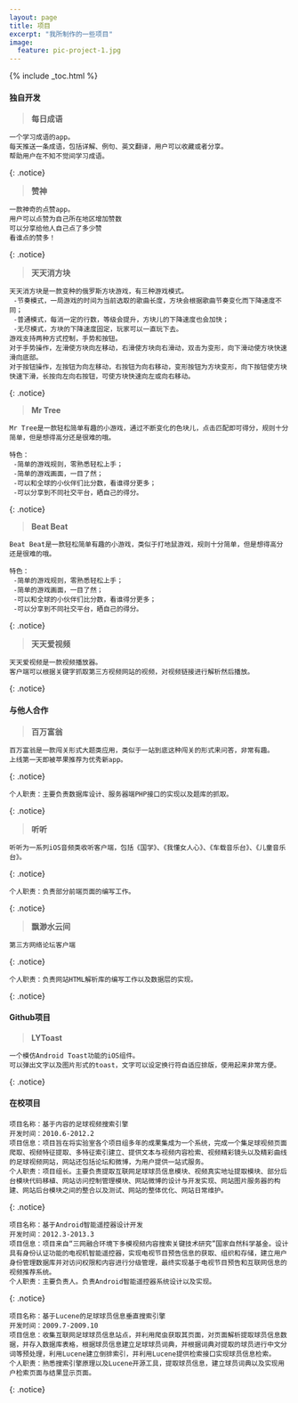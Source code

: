 ```yaml
---
layout: page
title: 项目
excerpt: "我所制作的一些项目"
image:
  feature: pic-project-1.jpg
---
```


{% include _toc.html %}

#### 独自开发

>**每日成语**

	一个学习成语的app。
	每天推送一条成语，包括详解、例句、英文翻译，用户可以收藏或者分享。
	帮助用户在不知不觉间学习成语。
{: .notice}

>**赞神**

	一款神奇的点赞app。
	用户可以点赞为自己所在地区增加赞数
	可以分享给他人自己点了多少赞
	看谁点的赞多！
{: .notice}

>**天天消方块**

	天天消方块是一款变种的俄罗斯方块游戏，有三种游戏模式。
	 -节奏模式，一局游戏的时间为当前选取的歌曲长度，方块会根据歌曲节奏变化而下降速度不同；
	 -普通模式，每消一定的行数，等级会提升，方块儿的下降速度也会加快；
	 -无尽模式，方块的下降速度固定，玩家可以一直玩下去。
	游戏支持两种方式控制，手势和按钮。
	对于手势操作，左滑使方块向左移动，右滑使方块向右滑动，双击为变形，向下滑动使方块快速滑向底部。
	对于按钮操作，左按钮为向左移动，右按钮为向右移动，变形按钮为方块变形，向下按钮使方块快速下滑，长按向左向右按钮，可使方块快速向左或向右移动。
{: .notice}

>**Mr Tree**

	Mr Tree是一款轻松简单有趣的小游戏，通过不断变化的色块儿，点击匹配即可得分，规则十分简单，但是想得高分还是很难的哦。
	
	特色：
	 -简单的游戏规则，零熟悉轻松上手；
	 -简单的游戏画面，一目了然；
	 -可以和全球的小伙伴们比分数，看谁得分更多；
	 -可以分享到不同社交平台，晒自己的得分。
{: .notice}

>**Beat Beat**

	Beat Beat是一款轻松简单有趣的小游戏，类似于打地鼠游戏，规则十分简单，但是想得高分还是很难的哦。
	
	特色：
	 -简单的游戏规则，零熟悉轻松上手；
	 -简单的游戏画面，一目了然；
	 -可以和全球的小伙伴们比分数，看谁得分更多；
	 -可以分享到不同社交平台，晒自己的得分。
{: .notice}

>**天天爱视频**

	天天爱视频是一款视频播放器。
	客户端可以根据关键字抓取第三方视频网站的视频，对视频链接进行解析然后播放。
{: .notice}

#### 与他人合作

>**百万富翁**

	百万富翁是一款闯关形式大题类应用，类似于一站到底这种闯关的形式来问答，非常有趣。
	上线第一天即被苹果推荐为优秀新app。
{: .notice}

	个人职责：主要负责数据库设计、服务器端PHP接口的实现以及题库的抓取。
{: .notice}
>**听听**

	听听为一系列iOS音频类收听客户端，包括《国学》、《我懂女人心》、《车载音乐台》、《儿童音乐台》。
{: .notice}

	个人职责：负责部分前端页面的编写工作。
{: .notice}

>**飘渺水云间**

	第三方网络论坛客户端
{: .notice}

	个人职责：负责网站HTML解析库的编写工作以及数据层的实现。
{: .notice}

#### Github项目

>**LYToast**

	一个模仿Android Toast功能的iOS组件。
	可以弹出文字以及图片形式的toast，文字可以设定换行符自适应排版，使用起来非常方便。
{: .notice}

#### 在校项目

	项目名称：基于内容的足球视频搜索引擎			
	开发时间：2010.6-2012.2
	项目信息：项目旨在将实验室各个项目组多年的成果集成为一个系统，完成一个集足球视频页面爬取、视频特征提取、多特征索引建立、提供文本与视频内容检索、视频精彩镜头以及精彩曲线的足球视频网站，网站还包括论坛和微博，为用户提供一站式服务。
	个人职责：项目组长。主要负责提取互联网足球球员信息模块、视频真实地址提取模块、部分后台模块代码移植、网站访问控制管理模块、网站微博的设计与开发实现、网站图片服务器的构建、网站后台模块之间的整合以及测试、网站的整体优化、网站日常维护。
{: .notice}


	项目名称：基于Android智能遥控器设计开发
	开发时间：2012.3-2013.3
	项目信息：项目来自“三网融合环境下多模视频内容搜索关键技术研究”国家自然科学基金。设计具有身份认证功能的电视机智能遥控器，实现电视节目预告信息的获取、组织和存储，建立用户身份管理数据库并对访问权限和内容进行分级管理，最终实现基于电视节目预告和互联网信息的视频推荐系统。
	个人职责：主要负责人。负责Android智能遥控器系统设计以及实现。
{: .notice}

	项目名称：基于Lucene的足球球员信息垂直搜索引擎
	开发时间：2009.7-2009.10
	项目信息：收集互联网足球球员信息站点，并利用爬虫获取其页面，对页面解析提取球员信息数据，并存入数据库表格，根据球员信息建立足球球员词典，并根据词典对提取的球员进行中文分词等预处理，利用Lucene建立倒排索引，并利用Lucene提供检索接口实现球员信息检索。
	个人职责：熟悉搜索引擎原理以及Lucene开源工具，提取球员信息，建立球员词典以及实现用户检索页面与结果显示页面。
{: .notice}